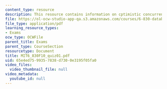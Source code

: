 ```yaml
---
content_type: resource
description: This resource contains information on cptimistic concurrency control.
file: https://ol-ocw-studio-app-qa.s3.amazonaws.com/courses/6-830-database-systems-fall-2010/65e4ed7599357838d7300e3195f05fa0_MIT6_830F10_quiz01.pdf
file_type: application/pdf
learning_resource_types:
- Exams
ocw_type: OCWFile
parent_title: Exams
parent_type: CourseSection
resourcetype: Document
title: MIT6_830F10_quiz01.pdf
uid: 65e4ed75-9935-7838-d730-0e3195f05fa0
video_files:
  video_thumbnail_file: null
video_metadata:
  youtube_id: null
---
```

